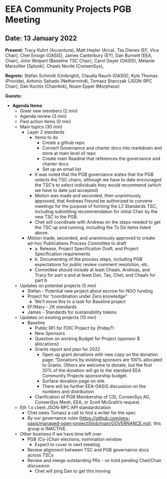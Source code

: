 # EEA Community Projects PGB Meeting

## Date:  13 January 2022

**Present:** Tracy Kuhrt (Accenture), Matt Hepler (Arca), Tas Dienes (EF, Vice Chair), Chet Ensign (OASIS), James Canterbury (EY), Dan Burnett (EEA, Chair), John Wolpert (Baseline TSC Chair), Carol Geyer (OASIS), Melanie Marsollier (Splunk), Chaals Nevile (ConsenSys),

**Regrets:** Stefan Schmidt (Unibright), Claudia Rauch (OASIS), Kyle Thomas (Provide), Antonio Sabado (Nethermind), Tomasz Stanczak (JSON-RPC Chair), Dan Kochis (Chainlink), Noam Eppel (Morpheus)

**Guests:**

* **Agenda Items**
  * Greet new members (2 min)
  * Agenda review (3 min)
  * Past action items (0 min)
  * Main topics (30 min)
    * Layer 2 standards
      * Items to do
        * Create a github repo
        * Convert Governance and charter docs into markdown and store at main level of repo
        * Create main Readme that references the governance and charter docs
        * Set up an email list 
      * It was noted that the PGB governance states that the PGB selects the TSC chairs, although we have to date encouraged the TSC’s to select individuals they would recommend (which we have to date just accepted)
      * Motion was made and seconded, then unanimously approved, that Andreas Freund be authorized to convene meetings for the purpose of forming the L2 Standards TSC, including submitting recommendation for initial Chair by the new TSC to the PGB.
      * Chet will coordinate with Andreas on the steps needed to get the TSC up and running, including the To Do items listed above.
    * Motion made, seconded, and unanimously approved to create ad-hoc Publications Process Committee
 to draft
        * a.  Release, Project Specification Draft, and Project Specification requirements
        * b.  Documenting of the process steps, including PGB expectations for public review comment resolution, etc.
      * Committee should include at least Chaals, Andreas, and Tracy for part a and at least Dan, Tas, Chet, and Chaals for part b
  * Updates on potential projects (5 min)
    * Stefan - Potential new project about escrow for NGO funding
    * Project for “coordination under Zero knowledge”
      * We’ll move this to a task for Baseline project
    * EF/Mary - ZK standards 
    * James - Standards for sustainability tokens
  * Updates on existing projects (10 min)
    * Baseline
      * Public RFI for FDIC Project by (friday?)
      * New Sponsors
      * Question on working Budget for Project (sponsor $ allocations)
      * Grants report and plan for 2022
        * Open up grant donations with new copy on the donation page: “Donations by existing sponsors are 100% allocated to Grants. Others are welcome to donate, but the first 20% of the donation will go to the standard EEA Community Projects sponsorship budget.
        * Surface donation page on site.
        * There will be further EEA-OASIS discussion on the numbers and distribution
      * Clarification of PGB Membership of CSI, ConsenSys AG, ConsenSys Mesh, EEA, or Scott McGrath’s request.
  * Eth 1.x client JSON-RPC API standardization
    * Chet owes Tomasz a call to find a writer for the spec
    * By our governance rules (https://github.com/eea-oasis/managed-open-project/blob/main/GOVERNANCE.md), this group is INACTIVE.
  * Other business if we have time left over
    * PGB (Co-)Chair elections, nomination window
      * Expect to cover in next meeting
    * Review alignment between TSC and PGB governance docs across TSCs
    * Review and merge outstanding PRs - on hold pending Chet/Chair discussion
      * Chet will ping Dan to get this moving
